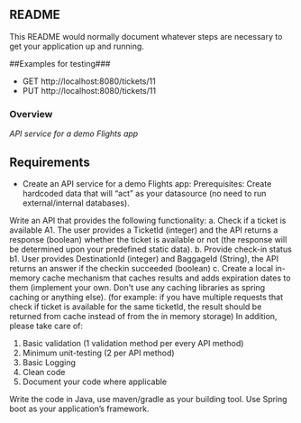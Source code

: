 ## README ##
This README would normally document whatever steps are necessary to get your application up and running.

##Examples for testing###
* GET http://localhost:8080/tickets/11
* PUT http://localhost:8080/tickets/11

### Overview ###
*API service for a demo Flights app*

## Requirements ##

* Create an API service for a demo Flights app:
  Prerequisites:
  Create hardcoded data that will “act” as your datasource (no need to run external/internal databases).

Write an API that provides the following functionality:
a. Check if a ticket is available
A1. The user provides a TicketId (integer) and the API returns a response (boolean) whether the ticket is available or not (the response will be determined upon your predefined static data).
b. Provide check-in status
b1. User provides DestinationId (integer) and BaggageId (String), the API returns an answer if the checkin succeeded (boolean)
c. Create a local in-memory cache mechanism  that caches results and adds expiration dates to them (implement your own. Don't use any caching libraries as spring caching or anything else). (for example: if you have multiple requests that check if ticket is available for the same ticketId, the result should be returned from cache instead of from the in memory storage)
In addition, please take care of:
1. Basic validation  (1 validation method per every API method)
2. Minimum unit-testing (2 per API method)
3. Basic Logging
4. Clean code
5. Document your code where applicable


Write the code in Java, use maven/gradle as your building tool.
Use Spring boot as your application’s framework.
